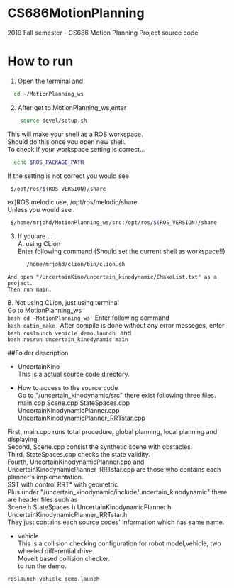 # CS686MotionPlanning
2019 Fall semester - CS686 Motion Planning Project source code
# How to run
1. Open the terminal and
```bash
  cd ~/MotionPlanning_ws
```
2. After get to MotionPlanning_ws,enter
```bash
    source devel/setup.sh
```    
  This will make your shell as a ROS workspace.  
  Should do this once you open new shell.  
  To check if your workspace setting is correct...  
  ```bash
    echo $ROS_PACKAGE_PATH        
  ```
   If the setting is not correct you would see  
   ```bash
    $/opt/ros/$(ROS_VERSION)/share
   ```
   ex)ROS melodic use, /opt/ros/melodic/share  
   Unless you would see  
   ```bash
    $/home/mrjohd/MotionPlanning_ws/src:/opt/ros/$(ROS_VERSION)/share
   ```  

3. If you are ...  
  A. using CLion  
    Enter following command (Should set the current shell as workspace!!)  
```bash    
      /home/mrjohd/clion/bin/clion.sh
```      
    And open "/UncertainKino/uncertain_kinodynamic/CMakeList.txt" as a project.   
    Then run main.

  B. Not using CLion, just using terminal  
    Go to MotionPlanning_ws  
    ```bash
      cd ~MotionPlanning_ws
    ```
    Enter following command  
    ```bash
      catin_make
    ```
    After compile is done without any error messeges, enter  
    ```bash
      roslaunch vehicle demo.launch
    ```
                  and  
    ```bash
      rosrun uncertain_kinodynamic main
    ```

##Folder description
* UncertainKino  
This is a actual source code directory.  
 - How to access to the source code  
 Go to "/uncertain_kinodynamic/src" there exist following three files.  
 main.cpp   Scene.cpp   StateSpaces.cpp   UncertainKinodynamicPlanner.cpp   UncertainKinodynamicPlanner_RRTstar.cpp  

First, main.cpp runs total procedure, global planning, local planning and displaying.  
Second, Scene.cpp consist the synthetic scene with obstacles.  
Third, StateSpaces.cpp checks the state validity.  
Fourth, UncertainKinodynamicPlanner.cpp and UncertainKinodynamicPlanner_RRTstar.cpp are those who contains each planner's implementation.  
              SST with control                      RRT* with geometric    
Plus under "/uncertain_kinodynamic/include/uncertain_kinodynamic" there are header files such as  
Scene.h   StateSpaces.h   UncertainKinodynamicPlanner.h   UncertainKinodynamicPlanner_RRTstar.h  
They just contains each source codes' information which has same name.  

* vehicle  
This is a collision checking configuration for robot model,vehicle, two wheeled differential drive.  
Moveit based collision checker.  
to run the demo.  
```bash
roslaunch vehicle demo.launch
```  
